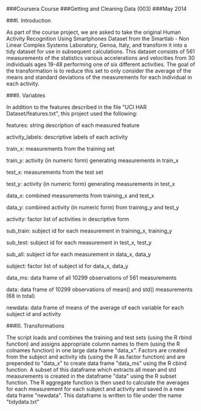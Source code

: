 ###Coursera Course
###Getting and Cleaning Data (003)
###May 2014

###I. Introduction

As part of the course project, we are asked to take the original Human Activity Recognition Using Smartphones Dataset from the Smartlab - Non Linear Complex Systems Laboratory, Genoa, Italy, and transform it into a tidy dataset for use in subsequent calculations. This dataset consists of 561 measurements of the statistics various accelerations and velocities from 30 individuals ages 19-48 performing one of six different activities. The goal of the transformation is to reduce this set to only consider the average of the means and standard deviations of the measurements for each individual in each activity.

###II. Variables

In addition to the features described in the file "UCI HAR Dataset/features.txt", this project used the following:

features:            string description of each measured feature

activity_labels:     descriptive labels of each activity

train_x:             measurements from the training set

train_y:             activity (in numeric form) generating measurements in train_x

test_x:              measurements from the test set

test_y:              activity (in numeric form) generating measurements in test_x

data_x:              combined measurements from training_x and test_x

data_y:              combined activity (in numeric form) from training_y and test_y

activity:            factor list of activities in descriptive form

sub_train:           subject id for each measurement in training_x, training_y

sub_test:            subject id for each measurement in test_x, test_y

sub_all:             subject id for each measurement in data_x, data_y

subject:             factor list of subject id for data_x, data_y

data_ms:             data frame of all 10299 observations of 561 measurements 

data:                data frame of 10299 observations of mean() and std() measurements (68 in total)

newdata:             data frame of means of the average of each variable for each subject id and activity

###III. Transformations

The script loads and combines the training and test sets (using the R rbind function) and assigns appropriate column names to them (using the R colnames function) in one large data frame "data_x". Factors are created from the subject and activity ids (using the R as.factor function) and are prepended to "data_x" to create data frame "data_ms" using the R cbind function. A subset of this dataframe which extracts all mean and std measurements is created in the dataframe "data" using the R subset function. The R aggregate function is then used to calculate the averages for each measurement for each subject and activity and saved in a new data frame "newdata". This dataframe is written to file under the name "tidydata.txt"



